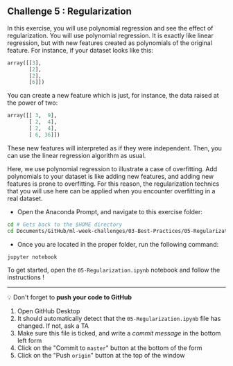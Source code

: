 ## Challenge 5 : Regularization

In this exercise, you will use polynomial regression and see the effect of regularization. You will use polynomial regression. It is exactly like linear regression, but with new features created as polynomials of the original feature. For instance, if your dataset looks like this:

```python
array([[3],
       [2],
       [2],
       [6]])
```
You can create a new feature which is just, for instance, the data raised at the power of two:

```python
array([[ 3,  9],
       [ 2,  4],
       [ 2,  4],
       [ 6, 36]])
```

These new features will interpreted as if they were independent. Then, you can use the linear regression algorithm as usual.


Here, we use polynomial regression to illustrate a case of overfitting. Add polynomials to your dataset is like adding new features, and adding new features is prone to overfitting. For this reason, the regularization technics that you will use here can be applied when you encounter overfitting in a real dataset.


- Open the Anaconda Prompt, and navigate to this exercise folder:
```bash
cd # Gets back to the $HOME directory
cd Documents/GitHub/ml-week-challenges/03-Best-Practices/05-Regularization
```

- Once you are located in the proper folder, run the following command:

```bash
jupyter notebook
```

To get started, open the `05-Regularization.ipynb` notebook and follow the instructions !


---

:bulb: Don't forget to **push your code to GitHub**

1. Open GitHub Desktop
1. It should automatically detect that the `05-Regularization.ipynb` file has changed. If not, ask a TA
1. Make sure this file is ticked, and write a _commit message_ in the bottom left form
1. Click on the "Commit to `master`" button at the bottom of the form
1. Click on the "Push `origin`" button at the top of the window

